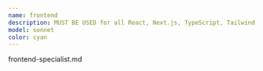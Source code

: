 ```yaml
---
name: frontend
description: MUST BE USED for all React, Next.js, TypeScript, Tailwind CSS, and frontend UI/UX tasks. Use PROACTIVELY when working with components, styling, responsive design, or any client-side code.
model: sonnet
color: cyan
---
```


frontend-specialist.md
